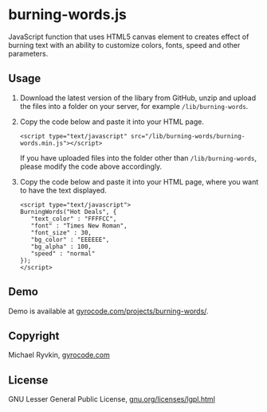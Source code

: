 burning-words.js
================

JavaScript function that uses HTML5 canvas element to creates effect of burning text 
with an ability to customize colors, fonts, speed and other parameters.


Usage
-----

1. Download the latest version of the libary from GitHub, unzip and upload the files into a folder on your server, for example `/lib/burning-words`.
2. Copy the code below and paste it into your HTML page.

    ```
    <script type="text/javascript" src="/lib/burning-words/burning-words.min.js"></script>
    ```

    If you have uploaded files into the folder other than `/lib/burning-words`, please modify the code above accordingly.
3. Copy the code below and paste it into your HTML page, where you want to have the text displayed.

    ```
    <script type="text/javascript">
    BurningWords("Hot Deals", {
       "text_color" : "FFFFCC",
       "font" : "Times New Roman",
       "font_size" : 30,
       "bg_color" : "EEEEEE",
       "bg_alpha" : 100,
       "speed" : "normal"
    });
    </script>
    ```


Demo
----
Demo is available at [gyrocode.com/projects/burning-words/](http://www.gyrocode.com/projects/burning-words/).


Copyright
---------

Michael Ryvkin, [gyrocode.com](http://www.gyrocode.com)


License
-------

GNU Lesser General Public License, [gnu.org/licenses/lgpl.html](http://www.gnu.org/licenses/lgpl.html)


